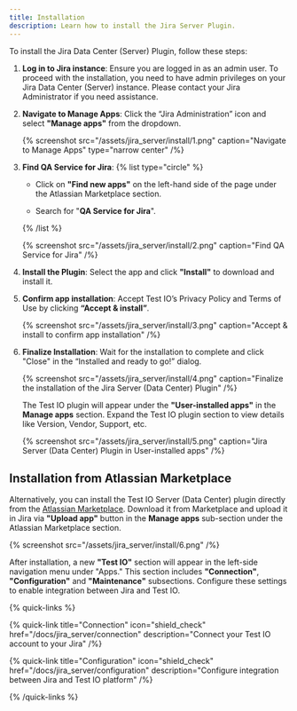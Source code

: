 ```yaml
---
title: Installation
description: Learn how to install the Jira Server Plugin.
---
```


To install the Jira Data Center (Server) Plugin, follow these steps:

1. **Log in to Jira instance**: Ensure you are logged in as an admin user.
   To proceed with the installation, you need to have admin privileges on your Jira Data Center (Server) instance. Please contact your Jira Administrator if you need assistance.

2. **Navigate to Manage Apps**: Click the “Jira Administration” icon and select **"Manage apps"** from the dropdown.

   {% screenshot src="/assets/jira_server/install/1.png" caption="Navigate to Manage Apps" type="narrow center" /%}

3. **Find QA Service for Jira**:
   {% list type="circle" %}

   - Click on **"Find new apps"** on the left-hand side of the page under the Atlassian Marketplace section.

   - Search for "**QA Service for Jira**".

   {% /list %}

   {% screenshot src="/assets/jira_server/install/2.png" caption="Find QA Service for Jira" /%}

4. **Install the Plugin**: Select the app and click **"Install"** to download and install it.

5. **Confirm app installation**: Accept Test IO’s Privacy Policy and Terms of Use by clicking **“Accept & install”**.

   {% screenshot src="/assets/jira_server/install/3.png" caption="Accept & install to confirm app installation" /%}

6. **Finalize Installation**: Wait for the installation to complete and click "Close" in the “Installed and ready to go!” dialog.

   {% screenshot src="/assets/jira_server/install/4.png" caption="Finalize the installation of the Jira Server (Data Center) Plugin" /%}

   The Test IO plugin will appear under the **"User-installed apps"** in the **Manage apps** section. Expand the Test IO plugin section to view details like Version, Vendor, Support, etc.

   {% screenshot src="/assets/jira_server/install/5.png" caption="Jira Server (Data Center) Plugin in User-installed apps" /%}

## Installation from Atlassian Marketplace

Alternatively, you can install the Test IO Server (Data Center) plugin directly from the [Atlassian Marketplace](https://marketplace.atlassian.com/apps/1217073/qa-service-for-jira?hosting=datacenter&tab=overview). Download it from Marketplace and upload it in Jira via **"Upload app"** button in the **Manage apps** sub-section under the Atlassian Marketplace section.

{% screenshot src="/assets/jira_server/install/6.png" /%}

After installation, a new **"Test IO"** section will appear in the left-side navigation menu under "Apps." This section includes **"Connection"**, **"Configuration"** and **"Maintenance"** subsections. Configure these settings to enable integration between Jira and Test IO.

{% quick-links %}

{% quick-link title="Connection" icon="shield_check" href="/docs/jira_server/connection" description="Connect your Test IO account to your Jira" /%}

{% quick-link title="Configuration" icon="shield_check" href="/docs/jira_server/configuration" description="Configure integration between Jira and Test IO platform" /%}

{% /quick-links %}
